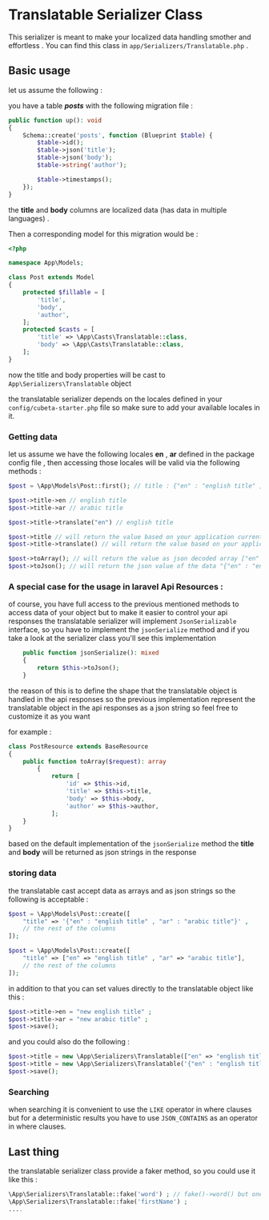 # Translatable Serializer Class

This serializer is meant to make your localized data handling smother and effortless .
You can find this class in `app/Serializers/Translatable.php` .

## Basic usage

let us assume the following :

you have a table **_posts_** with the following migration file :

```php
public function up(): void
{
    Schema::create('posts', function (Blueprint $table) {
        $table->id();
        $table->json('title');
        $table->json('body');
        $table->string('author');

        $table->timestamps();
    });
}
```

the **title** and **body** columns are localized data (has data in multiple languages) .

Then a corresponding model for this migration would be :

```php
<?php

namespace App\Models;

class Post extends Model
{
    protected $fillable = [
        'title',
        'body',
        'author',
    ];
    protected $casts = [
        'title' => \App\Casts\Translatable::class,
        'body' => \App\Casts\Translatable::class,
    ];
}
```

now the title and body properties will be cast to `App\Serializers\Translatable` object

the translatable serializer depends on the locales defined in your `config/cubeta-starter.php` file so make sure to add
your available locales in it.

### Getting data

let us assume we have the following locales **en** , **ar** defined in the package config file , then accessing those
locales will be valid via the following methods :

```php
$post = \App\Models\Post::first(); // title : {"en" : "english title" , "ar" : "arabic title"}

$post->title->en // english title
$post->title->ar // arabic title

$post->title->translate("en") // english title

$post->title // will return the value based on your application current locale
$post->title->translate() // will return the value based on your application current locale

$post->toArray(); // will return the value as json decoded array ["en" => "english title" , "ar" => "arabic title"]
$post->toJson(); // will return the json value of the data "{"en" : "english title" , "ar" : "arabic title"}"
```

### A special case for the usage in laravel Api Resources :

of course, you have full access to the previous mentioned methods to access data of your object but to make it easier to
control your api responses the translatable serializer will implement `JsonSerializable` interface, so you have to
implement the `jsonSerialize` method and if you take a look at the serializer class you'll see this implementation

```php
    public function jsonSerialize(): mixed
    {
        return $this->toJson();
    }
```

the reason of this is to define the shape that the translatable object is handled in the api responses so the previous
implementation represent the translatable object in the api responses as a json string so feel free to customize it as
you want

for example :

```php
class PostResource extends BaseResource
{
    public function toArray($request): array
        {
            return [
                'id' => $this->id,
                'title' => $this->title,
                'body' => $this->body,
                'author' => $this->author,
            ];
    }
}
```

based on the default implementation of the `jsonSerialize` method the **title** and **body** will be returned as json
strings in the response

### storing data

the translatable cast accept data as arrays and as json strings so the following is acceptable :

```php
$post = \App\Models\Post::create([
    "title" => '{"en" : "english title" , "ar" : "arabic title"}' , 
    // the rest of the columns
]);

$post = \App\Models\Post::create([
    "title" => ["en" => "english title" , "ar" => "arabic title"], 
    // the rest of the columns
]);
```

in addition to that you can set values directly to the translatable object like this :

```php
$post->title->en = "new english title" ; 
$post->title->ar = "new arabic title" ; 
$post->save();
```

and you could also do the following :

```php
$post->title = new \App\Serializers\Translatable(["en" => "english title" , "ar" => "arabic title"]);
$post->title = new \App\Serializers\Translatable('{"en" : "english title" , "ar" : "arabic title"}');
$post->save();
```

### Searching

when searching it is convenient to use the `LIKE` operator in where clauses but for a deterministic results you have to
use `JSON_CONTAINS` as an operator in where clauses.

## Last thing

the translatable serializer class provide a faker method, so you could use it like this : 

```php
\App\Serializers\Translatable::fake('word') ; // fake()->word() but one for each defined locale
\App\Serializers\Translatable::fake('firstName') ;
.... 
```
